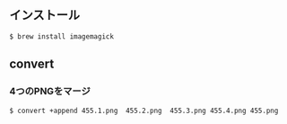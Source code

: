 ## インストール

~~~
$ brew install imagemagick
~~~

## convert

### 4つのPNGをマージ

~~~
$ convert +append 455.1.png  455.2.png  455.3.png 455.4.png 455.png
~~~